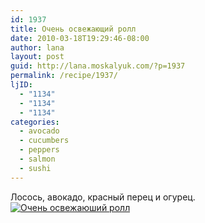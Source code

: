 ```yaml
---
id: 1937
title: Очень освежающий ролл
date: 2010-03-18T19:29:46-08:00
author: lana
layout: post
guid: http://lana.moskalyuk.com/?p=1937
permalink: /recipe/1937/
ljID:
  - "1134"
  - "1134"
  - "1134"
categories:
  - avocado
  - cucumbers
  - peppers
  - salmon
  - sushi
---
```

Лосось, авокадо, красный перец и огурец.  
<a class="flickr-image alignnone" title="Очень освежаюший ролл" href="http://www.flickr.com/photos/67405678@N00/4444746734/" target="_blank"><img src="http://farm3.static.flickr.com/2799/4444746734_a8a280f3c7.jpg" alt="Очень освежаюший ролл" /></a>